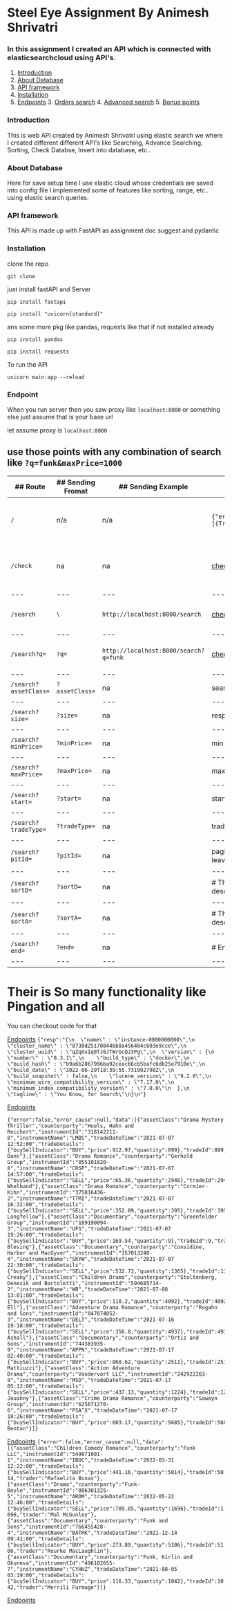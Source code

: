 # Steel Eye Assignment By Animesh Shrivatri

### In this assignment I created an API which is connected with elasticsearchcloud using API's. 

1.  [Introduction](#org4d07f0e)
2.  [About Database](#orgf12f703)
3.  [API framework](#org7105ef8)
4.  [Installation](#org7948595)
5.  [Endpoints](#org90176e9)
    3.  [Orders search](#orgc4edae7)
    4.  [Advanced search](#org6016d2e)
    5.  [Bonus points](#orgf4ad3e9)


<a id="org4d07f0e"></a>
### Introduction
This is web API created by Animesh Shrivatri using elastic search we where I created different different API's like Searching, Advance Searching, Sorting, Check Databse, Insert into database, etc..


<a id="orgf12f703"></a>
### About Database
Here for save setup time I use elastic cloud whose credentials are saved into config file
I implemented some of features like sorting, range, etc.. using elastic search queries.

<a id="org7105ef8"></a>
### API framework
This API is made up with FastAPI as assignment doc suggest and pydantic

<a id="org7948595"></a>
### Installation
clone the repo

``` git clone  ```

just install fastAPI and Server

``` pip install fastapi ```

``` pip install "uvicorn[standard]" ```

ans some more pkg like pandas, requests like that if not installed already

``` pip install pandas ```

``` pip install requests ```

To run the API

``` uvicorn main:app --reload ```


<a id="org90176e9"></a>
### Endpoint

When you run server then you saw proxy like ``` localhost:8000 ``` or something else just assume that is your base url

let assume proxy is ``` localhost:8000 ```

## use those points with any combination of search like ```?q=funk&maxPrice=1000```

| ## Route | ## Sending Fromat | ## Sending Example | ## Response Fromat | ## Description |
|---|---|---|---|---|
| ``` / ``` | n/a | n/a | ```{"error":false,"error_cause":null,"data":[{Trade Details}]}``` | This will return random trades details |
|```/check```| na | na | [checkResponse](#checkResponse) | Only for checking if database is working or not |
|---|---|---|---|---|
|```/search```| ```\``` | ```http://localhost:8000/search``` | [checkResponse](#searchWithNoParam) | Work Like normal ```/``` request |
|---|---|---|---|---|
|```/search?q=```| ```?q=``` | ```http://localhost:8000/search?q=funk``` | [checkResponse](#searchWithQParam) | Work Like normal ```/``` request |
|---|---|---|---|---|
|```/search?assetClass=```| ```?assetClass=``` | na | search assest class | na |
|---|---|---|---|---|
|```/search?size=```| ```?size=``` | na | response size | na |
|---|---|---|---|---|
|```/search?minPrice=```| ```?minPrice=``` | na | min price | na |
|---|---|---|---|---|
|```/search?maxPrice=```| ```?maxPrice=``` | na | max price | na |
|---|---|---|---|---|
|```/search?start=```| ```?start=``` | na | start date | na |
|---|---|---|---|---|
|```/search?tradeType=```| ```?tradeType=``` | na | tradetype buy or sell | na |
|---|---|---|---|---|
|```/search?pitId=```| ```?pitId=``` | na | pagination id need to pass if available or leave | na |
|---|---|---|---|---|
|```/search?sortD=```| ```?sortD=``` | na | # This will pass multiple times to sort descending pass field name as value | na |
|---|---|---|---|---|
|```/search?sortA=```| ```?sortA=``` | na | # This will pass multiple times to sort descending pass field name as value  | na |
|---|---|---|---|---|
|```/search?end=```| ```?end=``` | na | # End date | na |
|---|---|---|---|---|


# Their is So many functionality like Pingation and all
You can checkout code for that













[Endpoints](#org90176e9)
<a id="checkResponse"></a>
```{"resp":"{\n  \"name\" : \"instance-0000000000\",\n  \"cluster_name\" : \"8730d251708446b8a456404c603e9cce\",\n  \"cluster_uuid\" : \"qZqXxIq0TJ6JTWrGcQJ3Pg\",\n  \"version\" : {\n    \"number\" : \"8.3.1\",\n    \"build_type\" : \"docker\",\n    \"build_hash\" : \"b9a6b2867996ba92ceac66cb5bafc6db25e7910e\",\n    \"build_date\" : \"2022-06-29T18:39:55.731992798Z\",\n    \"build_snapshot\" : false,\n    \"lucene_version\" : \"9.2.0\",\n    \"minimum_wire_compatibility_version\" : \"7.17.0\",\n    \"minimum_index_compatibility_version\" : \"7.0.0\"\n  },\n  \"tagline\" : \"You Know, for Search\"\n}\n"}```



[Endpoints](#org90176e9)
<a id="searchWithNoParam"></a>
```
{"error":false,"error_cause":null,"data":[{"assetClass":"Drama Mystery Thriller","counterparty":"Huels, Hahn and Reichert","instrumentId":"318142211-8","instrumentName":"LMBS","tradeDateTime":"2021-07-07 12:52:00","tradeDetails":{"buySellIndicator":"BUY","price":912.97,"quantity":899},"tradeId":899,"trader":"Gabbie Dann"},{"assetClass":"Drama Romance","counterparty":"Gerhold Group","instrumentId":"055101820-8","instrumentName":"CRSP","tradeDateTime":"2021-07-07 14:57:00","tradeDetails":{"buySellIndicator":"SELL","price":65.36,"quantity":2946},"tradeId":2946,"trader":"Clair Whelband"},{"assetClass":"Drama Romance","counterparty":"Cormier-Kihn","instrumentId":"375816436-2","instrumentName":"TTMI","tradeDateTime":"2021-07-07 16:32:00","tradeDetails":{"buySellIndicator":"SELL","price":352.89,"quantity":395},"tradeId":395,"trader":"Abey Longfellow"},{"assetClass":"Documentary","counterparty":"Greenfelder Group","instrumentId":"189190094-3","instrumentName":"UFS","tradeDateTime":"2021-07-07 19:26:00","tradeDetails":{"buySellIndicator":"BUY","price":169.54,"quantity":9},"tradeId":9,"trader":"Mycah Blesing"},{"assetClass":"Documentary","counterparty":"Considine, Harber and MacGyver","instrumentId":"357013240-4","instrumentName":"SKYW","tradeDateTime":"2021-07-07 22:30:00","tradeDetails":{"buySellIndicator":"SELL","price":532.73,"quantity":1365},"tradeId":1365,"trader":"Quint Creany"},{"assetClass":"Children Drama","counterparty":"Stoltenberg, Denesik and Bartoletti","instrumentId":"594685714-2","instrumentName":"WB","tradeDateTime":"2021-07-08 13:01:00","tradeDetails":{"buySellIndicator":"BUY","price":110.2,"quantity":4092},"tradeId":4092,"trader":"Inna Ell"},{"assetClass":"Adventure Drama Romance","counterparty":"Rogahn and Sons","instrumentId":"047074052-3","instrumentName":"DELT","tradeDateTime":"2021-07-16 19:18:00","tradeDetails":{"buySellIndicator":"SELL","price":356.8,"quantity":4937},"tradeId":4937,"trader":"Gallard Ashall"},{"assetClass":"Documentary","counterparty":"Ortiz and Sons","instrumentId":"744383935-9","instrumentName":"APPN","tradeDateTime":"2021-07-17 02:40:00","tradeDetails":{"buySellIndicator":"BUY","price":868.62,"quantity":2511},"tradeId":2511,"trader":"Gilburt Mattiuzzi"},{"assetClass":"Action Adventure Drama","counterparty":"Vandervort LLC","instrumentId":"242922263-9","instrumentName":"MSD","tradeDateTime":"2021-07-17 05:12:00","tradeDetails":{"buySellIndicator":"SELL","price":437.13,"quantity":1224},"tradeId":1224,"trader":"Yulma Jouanny"},{"assetClass":"Crime Drama Romance","counterparty":"Sawayn Group","instrumentId":"625671270-6","instrumentName":"PSA^X","tradeDateTime":"2021-07-17 18:26:00","tradeDetails":{"buySellIndicator":"BUY","price":603.17,"quantity":5685},"tradeId":5685,"trader":"Farrel Benton"}]}
```


[Endpoints](#org90176e9)
<a id="searchWithQParam"></a>
```{"error":false,"error_cause":null,"data":[{"assetClass":"Children Comedy Romance","counterparty":"Funk LLC","instrumentId":"549871001-1","instrumentName":"IBOC","tradeDateTime":"2022-03-31 12:22:00","tradeDetails":{"buySellIndicator":"BUY","price":441.16,"quantity":5014},"tradeId":5014,"trader":"Rafaelita Bonas"},{"assetClass":"Drama","counterparty":"Funk-Boyle","instrumentId":"806301325-5","instrumentName":"ARDM","tradeDateTime":"2022-05-22 12:46:00","tradeDetails":{"buySellIndicator":"SELL","price":709.05,"quantity":1696},"tradeId":1696,"trader":"Mal McGunley"},{"assetClass":"Documentary","counterparty":"Funk and Sons","instrumentId":"766455428-4","instrumentName":"BATRK","tradeDateTime":"2021-12-14 09:41:00","tradeDetails":{"buySellIndicator":"BUY","price":273.89,"quantity":5106},"tradeId":5106,"trader":"Rourke MacLaughlin"},{"assetClass":"Documentary","counterparty":"Funk, Kirlin and Okuneva","instrumentId":"496102655-7","instrumentName":"CYHHZ","tradeDateTime":"2021-08-05 03:19:00","tradeDetails":{"buySellIndicator":"BUY","price":116.33,"quantity":1042},"tradeId":1042,"trader":"Merrili Furmage"}]}```


[Endpoints](#org90176e9)
<a id="searchWithQParam"></a>
``` 

```


